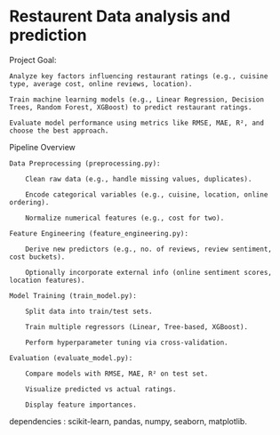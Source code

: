 # Restaurent Data analysis and prediction

Project Goal:

    Analyze key factors influencing restaurant ratings (e.g., cuisine type, average cost, online reviews, location).

    Train machine learning models (e.g., Linear Regression, Decision Trees, Random Forest, XGBoost) to predict restaurant ratings.

    Evaluate model performance using metrics like RMSE, MAE, R², and choose the best approach.

Pipeline Overview

    Data Preprocessing (preprocessing.py):

        Clean raw data (e.g., handle missing values, duplicates).

        Encode categorical variables (e.g., cuisine, location, online ordering).

        Normalize numerical features (e.g., cost for two).

    Feature Engineering (feature_engineering.py):

        Derive new predictors (e.g., no. of reviews, review sentiment, cost buckets).

        Optionally incorporate external info (online sentiment scores, location features).

    Model Training (train_model.py):

        Split data into train/test sets.

        Train multiple regressors (Linear, Tree-based, XGBoost).

        Perform hyperparameter tuning via cross-validation.

    Evaluation (evaluate_model.py):

        Compare models with RMSE, MAE, R² on test set.

        Visualize predicted vs actual ratings.

        Display feature importances.

dependencies : scikit-learn, pandas, numpy, seaborn, matplotlib.
